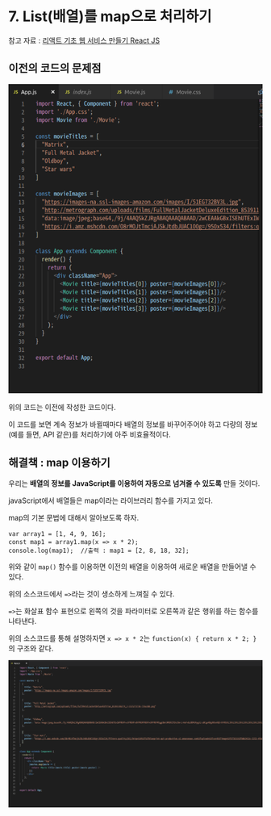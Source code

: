 # 7. List(배열)를 map으로 처리하기

참고 자료 : 
[리액트 기초 웹 서비스 만들기 React JS](https://www.youtube.com/watch?v=sM2p1EqTlw4&list=PL7jH19IHhOLOFTVD4R8FeZWkwpVi8-9Fv)

## 이전의 코드의 문제점

![App.js 수정2](https://github.com/Se-Hun/WebStudy/blob/master/React.js/png/App.js%20%EC%88%98%EC%A0%952.png)

위의 코드는 이전에 작성한 코드이다.

이 코드를 보면 계속 정보가 바뀔때마다 배열의 정보를 바꾸어주어야 하고 다량의 정보(예를 들면, API 같은)를 처리하기에 아주 비효율적이다.

## 해결책 : map 이용하기

우리는 **배열의 정보를 JavaScript를 이용하여 자동으로 넘겨줄 수 있도록** 만들 것이다.

javaScript에서 배열들은 map이라는 라이브러리 함수를 가지고 있다.

map의 기본 문법에 대해서 알아보도록 하자.

    var array1 = [1, 4, 9, 16];
    const map1 = array1.map(x => x * 2);
    console.log(map1);  //출력 : map1 = [2, 8, 18, 32];

위와 같이 `map()` 함수를 이용하면 이전의 배열을 이용하여 새로운 배열을 만들어낼 수 있다.

위의 소스코드에서 `=>`라는 것이 생소하게 느껴질 수 있다.

`=>`는 화살표 함수 표현으로 왼쪽의 것을 파라미터로 오른쪽과 같은 행위를 하는 함수를 나타낸다.

위의 소스코드를 통해 설명하자면 `x => x * 2`는 `function(x) { return x * 2; }`의 구조와 같다.

![7장 최종 수정코드](https://github.com/Se-Hun/WebStudy/blob/master/React.js/png/7%EC%9E%A5%20%EC%B5%9C%EC%A2%85%20%EC%88%98%EC%A0%95%EC%BD%94%EB%93%9C.png)